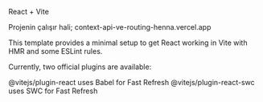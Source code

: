React + Vite

Projenin çalışır hali;
context-api-ve-routing-henna.vercel.app

This template provides a minimal setup to get React working in Vite with HMR and some ESLint rules.

Currently, two official plugins are available:

@vitejs/plugin-react uses Babel for Fast Refresh
@vitejs/plugin-react-swc uses SWC for Fast Refresh
